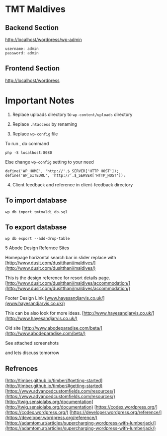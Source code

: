 # TMT Maldives

## Backend Section
[http://localhost/wordpress/wp-admin](http://localhost/wordpress/wp-admin)

```
username: admin
password: admin
```

## Frontend Section
[http://localhost/wordpress](http://localhost/wordpress)

# Important Notes

1. Replace uploads directory to `wp-content/uploads` directory

2. Replace `.htaccess` by renaming 

3. Replace `wp-config` file

To run , do command 
```
php -S localhost:8080
```

Else 
change `wp-config` setting to your need

```
define('WP_HOME', 'http://'.$_SERVER['HTTP_HOST']);
define('WP_SITEURL', 'http://'.$_SERVER['HTTP_HOST']);
```

4. Client feedback and reference in client-feedback directory

## To import database
```
wp db import tmtmaldi_db.sql
```

## To export database
```
wp db export --add-drop-table
```

5 Abode Design Refernce Sites

Homepage horizontal search bar in slider replace with
[http://www.dusit.com/dusitthani/maldives/](http://www.dusit.com/dusitthani/maldives/)

This is the design reference for resort details page.
[http://www.dusit.com/dusitthani/maldives/accommodation/](http://www.dusit.com/dusitthani/maldives/accommodation/)

Footer Design LInk
[www.hayesandjarvis.co.uk/](www.hayesandjarvis.co.uk/)

This can be also look for more ideas.
[http://www.hayesandjarvis.co.uk/](http://www.hayesandjarvis.co.uk/)

Old site
[http://www.abodeparadise.com/beta/](http://www.abodeparadise.com/beta/)

See attached screenshots

and lets discuss tomorrow

## Refrences
[http://timber.github.io/timber/#getting-started](http://timber.github.io/timber/#getting-started)
[https://www.advancedcustomfields.com/resources/](https://www.advancedcustomfields.com/resources/)
[http://twig.sensiolabs.org/documentation](http://twig.sensiolabs.org/documentation)
[https://codex.wordpress.org/](https://codex.wordpress.org/)
[https://developer.wordpress.org/reference/](https://developer.wordpress.org/reference/)
[https://adamtom.at/articles/supercharging-wordpress-with-lumberjack/](https://adamtom.at/articles/supercharging-wordpress-with-lumberjack/)

